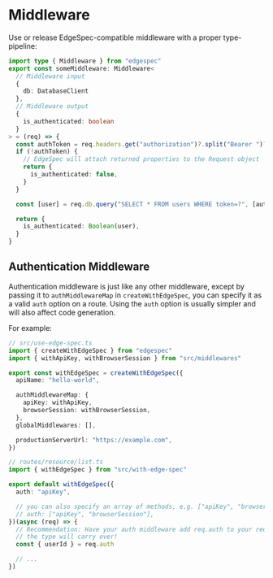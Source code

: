 # Middleware

Use or release EdgeSpec-compatible middleware with a proper type-pipeline:

```typescript
import type { Middleware } from "edgespec"
export const someMiddleware: Middleware<
  // Middleware input
  {
    db: DatabaseClient
  },
  // Middleware output
  {
    is_authenticated: boolean
  }
> = (req) => {
  const authToken = req.headers.get("authorization")?.split("Bearer ")?.[1]
  if (!authToken) {
    // EdgeSpec will attach returned properties to the Request object
    return {
      is_authenticated: false,
    }
  }

  const [user] = req.db.query("SELECT * FROM users WHERE token=?", [authToken])

  return {
    is_authenticated: Boolean(user),
  }
}
```

## Authentication Middleware

Authentication middleware is just like any other middleware, except by passing it to `authMiddlewareMap` in `createWithEdgeSpec`, you can specify it as a valid `auth` option on a route. Using the `auth` option is usually simpler and will also affect code generation.

For example:

```ts
// src/use-edge-spec.ts
import { createWithEdgeSpec } from "edgespec"
import { withApiKey, withBrowserSession } from "src/middlewares"

export const withEdgeSpec = createWithEdgeSpec({
  apiName: "hello-world",

  authMiddlewareMap: {
    apiKey: withApiKey,
    browserSession: withBrowserSession,
  },
  globalMiddlewares: [],

  productionServerUrl: "https://example.com",
})
```

```ts
// routes/resource/list.ts
import { withEdgeSpec } from "src/with-edge-spec"

export default withEdgeSpec({
  auth: "apiKey",

  // you can also specify an array of methods, e.g. ["apiKey", "browserSession"]
  // auth: ["apiKey", "browserSession"],
})(async (req) => {
  // Recommendation: Have your auth middleware add req.auth to your request,
  // the type will carry over!
  const { userId } = req.auth

  // ...
})
```
